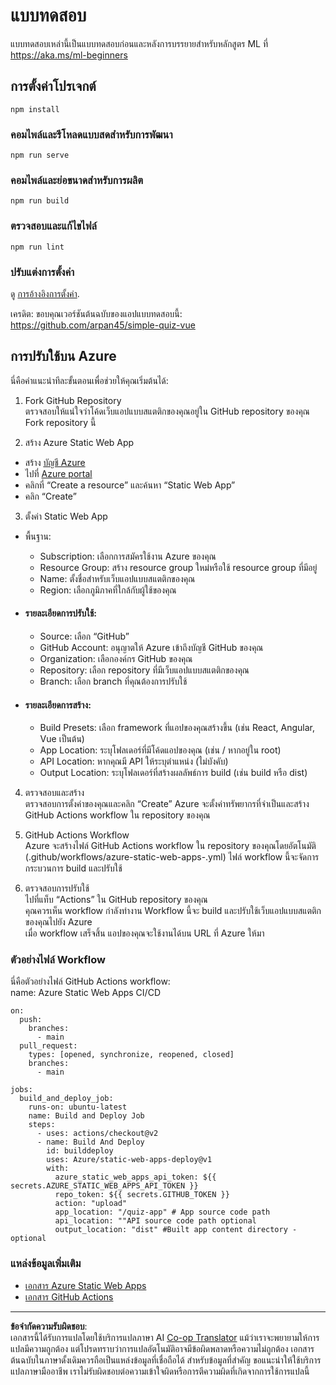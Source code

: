 <!--
CO_OP_TRANSLATOR_METADATA:
{
  "original_hash": "6d130dffca5db70d7e615f926cb1ad4c",
  "translation_date": "2025-09-05T21:48:20+00:00",
  "source_file": "quiz-app/README.md",
  "language_code": "th"
}
-->
# แบบทดสอบ

แบบทดสอบเหล่านี้เป็นแบบทดสอบก่อนและหลังการบรรยายสำหรับหลักสูตร ML ที่ https://aka.ms/ml-beginners

## การตั้งค่าโปรเจกต์

```
npm install
```

### คอมไพล์และรีโหลดแบบสดสำหรับการพัฒนา

```
npm run serve
```

### คอมไพล์และย่อขนาดสำหรับการผลิต

```
npm run build
```

### ตรวจสอบและแก้ไขไฟล์

```
npm run lint
```

### ปรับแต่งการตั้งค่า

ดู [การอ้างอิงการตั้งค่า](https://cli.vuejs.org/config/).

เครดิต: ขอบคุณเวอร์ชันต้นฉบับของแอปแบบทดสอบนี้: https://github.com/arpan45/simple-quiz-vue

## การปรับใช้บน Azure

นี่คือคำแนะนำทีละขั้นตอนเพื่อช่วยให้คุณเริ่มต้นได้:

1. Fork GitHub Repository  
ตรวจสอบให้แน่ใจว่าโค้ดเว็บแอปแบบสแตติกของคุณอยู่ใน GitHub repository ของคุณ Fork repository นี้

2. สร้าง Azure Static Web App  
- สร้าง [บัญชี Azure](http://azure.microsoft.com)  
- ไปที่ [Azure portal](https://portal.azure.com)  
- คลิกที่ “Create a resource” และค้นหา “Static Web App”  
- คลิก “Create”  

3. ตั้งค่า Static Web App  
- พื้นฐาน:  
  - Subscription: เลือกการสมัครใช้งาน Azure ของคุณ  
  - Resource Group: สร้าง resource group ใหม่หรือใช้ resource group ที่มีอยู่  
  - Name: ตั้งชื่อสำหรับเว็บแอปแบบสแตติกของคุณ  
  - Region: เลือกภูมิภาคที่ใกล้กับผู้ใช้ของคุณ  

- #### รายละเอียดการปรับใช้:  
  - Source: เลือก “GitHub”  
  - GitHub Account: อนุญาตให้ Azure เข้าถึงบัญชี GitHub ของคุณ  
  - Organization: เลือกองค์กร GitHub ของคุณ  
  - Repository: เลือก repository ที่มีเว็บแอปแบบสแตติกของคุณ  
  - Branch: เลือก branch ที่คุณต้องการปรับใช้  

- #### รายละเอียดการสร้าง:  
  - Build Presets: เลือก framework ที่แอปของคุณสร้างขึ้น (เช่น React, Angular, Vue เป็นต้น)  
  - App Location: ระบุโฟลเดอร์ที่มีโค้ดแอปของคุณ (เช่น / หากอยู่ใน root)  
  - API Location: หากคุณมี API ให้ระบุตำแหน่ง (ไม่บังคับ)  
  - Output Location: ระบุโฟลเดอร์ที่สร้างผลลัพธ์การ build (เช่น build หรือ dist)  

4. ตรวจสอบและสร้าง  
ตรวจสอบการตั้งค่าของคุณและคลิก “Create” Azure จะตั้งค่าทรัพยากรที่จำเป็นและสร้าง GitHub Actions workflow ใน repository ของคุณ  

5. GitHub Actions Workflow  
Azure จะสร้างไฟล์ GitHub Actions workflow ใน repository ของคุณโดยอัตโนมัติ (.github/workflows/azure-static-web-apps-<name>.yml) ไฟล์ workflow นี้จะจัดการกระบวนการ build และปรับใช้  

6. ตรวจสอบการปรับใช้  
ไปที่แท็บ “Actions” ใน GitHub repository ของคุณ  
คุณควรเห็น workflow กำลังทำงาน Workflow นี้จะ build และปรับใช้เว็บแอปแบบสแตติกของคุณไปยัง Azure  
เมื่อ workflow เสร็จสิ้น แอปของคุณจะใช้งานได้บน URL ที่ Azure ให้มา  

### ตัวอย่างไฟล์ Workflow  

นี่คือตัวอย่างไฟล์ GitHub Actions workflow:  
name: Azure Static Web Apps CI/CD  
```
on:
  push:
    branches:
      - main
  pull_request:
    types: [opened, synchronize, reopened, closed]
    branches:
      - main

jobs:
  build_and_deploy_job:
    runs-on: ubuntu-latest
    name: Build and Deploy Job
    steps:
      - uses: actions/checkout@v2
      - name: Build And Deploy
        id: builddeploy
        uses: Azure/static-web-apps-deploy@v1
        with:
          azure_static_web_apps_api_token: ${{ secrets.AZURE_STATIC_WEB_APPS_API_TOKEN }}
          repo_token: ${{ secrets.GITHUB_TOKEN }}
          action: "upload"
          app_location: "/quiz-app" # App source code path
          api_location: ""API source code path optional
          output_location: "dist" #Built app content directory - optional
```

### แหล่งข้อมูลเพิ่มเติม  
- [เอกสาร Azure Static Web Apps](https://learn.microsoft.com/azure/static-web-apps/getting-started)  
- [เอกสาร GitHub Actions](https://docs.github.com/actions/use-cases-and-examples/deploying/deploying-to-azure-static-web-app)  

---

**ข้อจำกัดความรับผิดชอบ**:  
เอกสารนี้ได้รับการแปลโดยใช้บริการแปลภาษา AI [Co-op Translator](https://github.com/Azure/co-op-translator) แม้ว่าเราจะพยายามให้การแปลมีความถูกต้อง แต่โปรดทราบว่าการแปลอัตโนมัติอาจมีข้อผิดพลาดหรือความไม่ถูกต้อง เอกสารต้นฉบับในภาษาดั้งเดิมควรถือเป็นแหล่งข้อมูลที่เชื่อถือได้ สำหรับข้อมูลที่สำคัญ ขอแนะนำให้ใช้บริการแปลภาษามืออาชีพ เราไม่รับผิดชอบต่อความเข้าใจผิดหรือการตีความผิดที่เกิดจากการใช้การแปลนี้